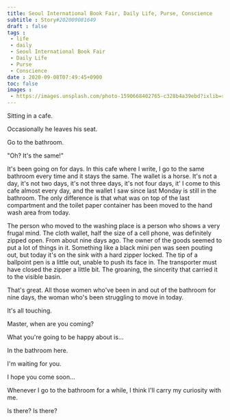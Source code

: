 ```yaml
---
title: Seoul International Book Fair, Daily Life, Purse, Conscience
subtitle : Story#202009081649
draft : false
tags :
 - life
 - daily
 - Seoul International Book Fair
 - Daily Life
 - Purse
 - Conscience
date : 2020-09-08T07:49:45+0900
toc: false
images : 
 - https://images.unsplash.com/photo-1590668402765-c328b4a39ebd?ixlib=rb-1.2.1&q=80&fm=jpg&crop=entropy&cs=tinysrgb&w=1080&fit=max&ixid=eyJhcHBfaWQiOjE1NTU0OX0
---
```


Sitting in a cafe.  

Occasionally he leaves his seat.  

Go to the bathroom.  

"Oh? It's the same!"  

It's been going on for days. In this cafe where I write, I go to the same bathroom every time and it stays the same. The wallet is a horse. It's not a day, it's not two days, it's not three days, it's not four days, it' I come to this cafe almost every day, and the wallet I saw since last Monday is still in the bathroom. The only difference is that what was on top of the last compartment and the toilet paper container has been moved to the hand wash area from today.  

The person who moved to the washing place is a person who shows a very frugal mind. The cloth wallet, half the size of a cell phone, was definitely zipped open. From about nine days ago. The owner of the goods seemed to put a lot of things in it. Something like a black mini pen was seen pouting out, but today it's on the sink with a hard zipper locked. The tip of a ballpoint pen is a little out, unable to push its face in. The transporter must have closed the zipper a little bit. The groaning, the sincerity that carried it to the visible basin.  

That's great. All those women who've been in and out of the bathroom for nine days, the woman who's been struggling to move in today.  

It's all touching.  

Master, when are you coming?  

What you're going to be happy about is...  

In the bathroom here.  

I'm waiting for you.  

I hope you come soon...  

Whenever I go to the bathroom for a while, I think I'll carry my curiosity with me.  

Is there? Is there?  

